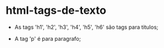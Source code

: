 # html-tags-de-texto

- As tags 'h1', 'h2', 'h3', 'h4', 'h5', 'h6' são tags para titulos;

- A tag 'p' é para paragrafo;